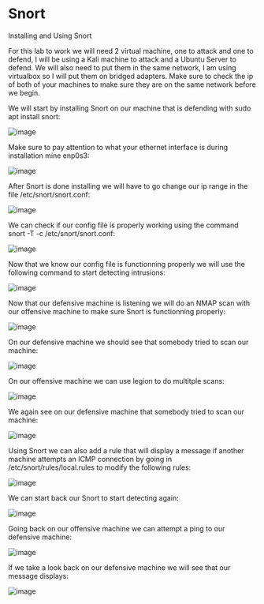 # Snort
Installing and Using Snort

For this lab to work we will need 2 virtual machine, one to attack and one to defend, I will be using a Kali machine to attack and a Ubuntu Server to defend. We will also need to put them in the same network, I am using virtualbox so I will put them on bridged adapters. Make sure to check the ip of both of your machines to make sure they are on the same network before we begin.

We will start by installing Snort on our machine that is defending with sudo apt install snort:

![image](https://github.com/user-attachments/assets/25561b57-a45f-4808-97ca-e9cbc9dc2cf0)

Make sure to pay attention to what your ethernet interface is during installation mine enp0s3:

![image](https://github.com/user-attachments/assets/91bcb9a9-a1f0-4029-a1fc-1fdaa29796d7)

After Snort is done installing we will have to go change our ip range in the file /etc/snort/snort.conf:

![image](https://github.com/user-attachments/assets/68da237b-219e-486b-937a-4d433c317944)

We can check if our config file is properly working using the command snort -T -c /etc/snort/snort.conf:

![image](https://github.com/user-attachments/assets/8ca90d93-e2bb-4f30-9219-af02d66db84e)

Now that we know our config file is functionning properly we will use the following command to start detecting intrusions:

![image](https://github.com/user-attachments/assets/54d89e03-99ac-4dc5-970b-582252fd3d5e)

Now that our defensive machine is listening we will do an NMAP scan with our offensive machine to make sure Snort is functionning properly:

![image](https://github.com/user-attachments/assets/61426252-7e58-4dee-a283-4b5f1d18f8cb)

On our defensive machine we should see that somebody tried to scan our machine:

![image](https://github.com/user-attachments/assets/a044a99d-c0f4-438a-9b09-931281451f11)

On our offensive machine we can use legion to do multitple scans:

![image](https://github.com/user-attachments/assets/d93f0a38-e51c-4dcf-9ce8-51de16f2a045)

We again see on our defensive machine that somebody tried to scan our machine:

![image](https://github.com/user-attachments/assets/96b552c7-6c40-445b-a506-4f0e93eae52f)

Using Snort we can also add a rule that will display a message if another machine attempts an ICMP connection by going in /etc/snort/rules/local.rules to modify the following rules:

![image](https://github.com/user-attachments/assets/ab49f630-8526-4791-9500-dd73522d24f7)

We can start back our Snort to start detecting again:

![image](https://github.com/user-attachments/assets/4213e500-872e-4971-a0e6-977c31705bed)

Going back on our offensive machine we can attempt a ping to our defensive machine:

![image](https://github.com/user-attachments/assets/2a6ad09e-7784-4deb-8b0f-e7e32d75184a)

If we take a look back on our defensive machine we will see that our message displays:

![image](https://github.com/user-attachments/assets/4ac1bf0c-83e0-4f1f-ad7d-870f44befbc1)















